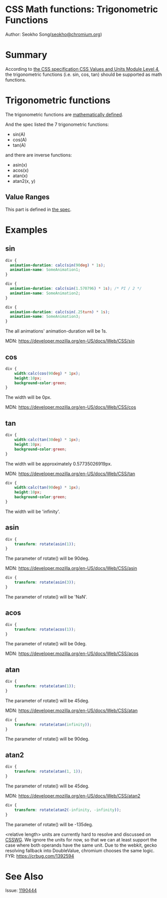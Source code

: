 # CSS Math functions: Trigonometric Functions
Author: Seokho Song(seokho@chromium.org)

# Summary
According to [the CSS specification CSS Values and Units Module Level 4](https://www.w3.org/TR/css-values-4/#trig-funcs), the trigonometric functions (i.e. sin, cos, tan) should be supported as math functions.

# Trigonometric functions
The trigonometric functions are [mathematically defined](https://en.wikipedia.org/wiki/Trigonometric_functions).

And the spec listed the 7 trigonometric functions:
* sin(A)
* cos(A)
* tan(A)

and there are inverse functions:
* asin(x)
* acos(x)
* atan(x)
* atan2(x, y)

## Value Ranges

This part is defined in [the spec](https://www.w3.org/TR/css-values-4/#trig-infinities).

# Examples
## sin
  ```CSS
  div {
    animation-duration: calc(sin(90deg) * 1s);
    animation-name: SomeAnimation1;
  }

  div {
    animation-duration: calc(sin(1.570796) * 1s); /* PI / 2 */
    animation-name: SomeAnimation2;
  }

  div {
    animation-duration: calc(sin(.25turn) * 1s);
    animation-name: SomeAnimation3;
  }
  ```
The all animations' animation-duration will be 1s.

MDN: https://developer.mozilla.org/en-US/docs/Web/CSS/sin

## cos
  ```CSS
  div {
      width:calc(cos(90deg) * 1px);
      height:10px;
      background-color:green;
  }
  ```
The width will be 0px.

MDN: https://developer.mozilla.org/en-US/docs/Web/CSS/cos

## tan
  ```CSS
  div {
      width:calc(tan(30deg) * 1px);
      height:10px;
      background-color:green;
  }
  ```

The width will be approximately 0.57735026919px.

MDN: https://developer.mozilla.org/en-US/docs/Web/CSS/tan

  ```CSS
  div {
      width:calc(tan(90deg) * 1px);
      height:10px;
      background-color:green;
  }
  ```
  The width will be 'infinity'.

## asin
  ```CSS
  div {
      transform: rotate(asin(1));
  }
  ```
The parameter of rotate() will be 90deg.

MDN: https://developer.mozilla.org/en-US/docs/Web/CSS/asin


  ```CSS
  div {
      transform: rotate(asin(3));
  }
  ```
The parameter of rotate() will be 'NaN'.

## acos
  ```CSS
  div {
      transform: rotate(acos(1));
  }
  ```
The parameter of rotate() will be 0deg.

MDN: https://developer.mozilla.org/en-US/docs/Web/CSS/acos

## atan
  ```CSS
  div {
      transform: rotate(atan(1));
  }
  ```
The parameter of rotate() will be 45deg.

MDN: https://developer.mozilla.org/en-US/docs/Web/CSS/atan

  ```CSS
  div {
      transform: rotate(atan(infinity));
  }
  ```
The parameter of rotate() will be 90deg.

## atan2
  ```CSS
  div {
      transform: rotate(atan(1, 1));
  }
  ```
The parameter of rotate() will be 45deg.

MDN: https://developer.mozilla.org/en-US/docs/Web/CSS/atan2

  ```CSS
  div {
      transform: rotate(atan2(-infinity, -infinity));
  }
  ```
The parameter of rotate() will be -135deg.

\<relative length> units are currently hard to resolve and discussed on [CSSWG](https://github.com/w3c/csswg-drafts/issues/8169).
We ignore the units for now, so that we can at least support the case where both operands have the same unit.
Due to the webkit, gecko resolving <relative length> fallback into DoubleValue, chromium chooses the same logic.
FYR: https://crbug.com/1392594

# See Also

Issue: [1190444](http://crbug.com/1190444)